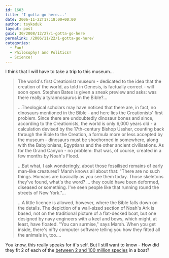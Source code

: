 ```yaml
---
id: 1603
title: 'I gotta go here...'
date: 2006-11-22T17:18:00+00:00
author: tsykoduk
layout: post
guid: 30/2008/12/27/i-gotta-go-here
permalink: /2006/11/22/i-gotta-go-here/
categories:
  - Fun!
  - Philosophy! and Politics!
  - Science!
---
```

<p>I think that I will have to take a trip to this museum...</p>


<blockquote>The world's first Creationist museum - dedicated to the idea that the creation of the world, as told in Genesis, is factually correct - will soon open. Stephen Bates is given a sneak preview and asks: was there really a tyrannosaurus in the Bible?...

<p>...Theological scholars may have noticed that there are, in fact, no dinosaurs mentioned in the Bible - and here lies the Creationists' first problem. Since there are undoubtedly dinosaur bones and since, according to the Creationists, the world is only 6,000 years old - a calculation devised by the 17th-century Bishop Ussher, counting back through the Bible to the Creation, a formula more or less accepted by the museum - dinosaurs must be shoehorned in somewhere, along with the Babylonians, Egyptians and the other ancient civilisations. As for the Grand Canyon - no problem: that was, of course, created in a few months by Noah's Flood.</p>


<p>...But what, I ask wonderingly, about those fossilised remains of early man-like creatures? Marsh knows all about that: "There are no such things. Humans are basically as you see them today. Those skeletons they've found, what's the word? ... they could have been deformed, diseased or something. I've seen people like that running round the streets of New York."...</p>


<p>...A little licence is allowed, however, where the Bible falls down on the details. The depiction of a wall-sized section of Noah's Ark is based, not on the traditional picture of a flat-decked boat, but one designed by navy engineers with a keel and bows, which might, at least, have floated. "You can surmise," says Marsh. When you get inside, there's nifty computer software telling you how they fitted all the animals in, too....</blockquote></p>


<p>You know, this really speaks for it's self. But I still want to know - How did they fit 2 of each of the <a href="http://hypertextbook.com/facts/2003/FelixNisimov.shtml">between 2 and 100 million species</a> in a boat?</p>